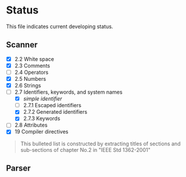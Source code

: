 Status
======

This file indicates current developing status.

Scanner
------

- [x] 2.2 White space
- [x] 2.3 Comments
- [ ] 2.4 Operators
- [x] 2.5 Numbers
- [x] 2.6 Strings
- [ ] 2.7 Identifiers, keywords, and system names
    - [x] *simple identifier*
    - [ ] 2.7.1 Escaped identifiers
    - [x] 2.7.2 Generated identifiers
    - [x] 2.7.3 Keywords
- [ ] 2.8 Attributes
- [x] 19 Compiler directives

> This bulleted list is constructed by extracting titles of sections and 
> sub-sections of chapter No.2 in "IEEE Std 1362-2001" 

Parser
------

